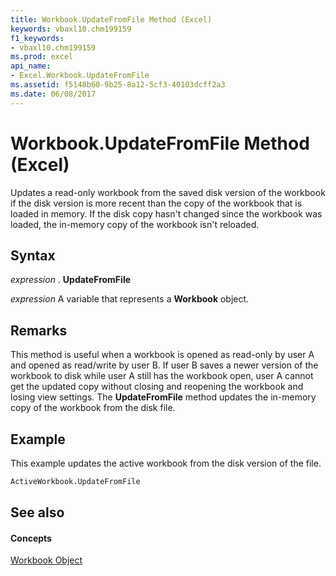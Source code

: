 ```yaml
---
title: Workbook.UpdateFromFile Method (Excel)
keywords: vbaxl10.chm199159
f1_keywords:
- vbaxl10.chm199159
ms.prod: excel
api_name:
- Excel.Workbook.UpdateFromFile
ms.assetid: f5148b60-9b25-8a12-5cf3-40103dcff2a3
ms.date: 06/08/2017
---
```



# Workbook.UpdateFromFile Method (Excel)

Updates a read-only workbook from the saved disk version of the workbook if the disk version is more recent than the copy of the workbook that is loaded in memory. If the disk copy hasn't changed since the workbook was loaded, the in-memory copy of the workbook isn't reloaded.


## Syntax

 _expression_ . **UpdateFromFile**

 _expression_ A variable that represents a **Workbook** object.


## Remarks

This method is useful when a workbook is opened as read-only by user A and opened as read/write by user B. If user B saves a newer version of the workbook to disk while user A still has the workbook open, user A cannot get the updated copy without closing and reopening the workbook and losing view settings. The  **UpdateFromFile** method updates the in-memory copy of the workbook from the disk file.


## Example

This example updates the active workbook from the disk version of the file.


```vb
ActiveWorkbook.UpdateFromFile
```


## See also


#### Concepts


[Workbook Object](workbook-object-excel.md)

